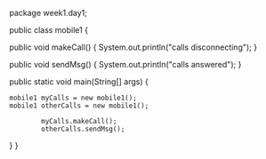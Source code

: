 package week1.day1;

public class mobile1 {
	
public void makeCall() {
System.out.println("calls disconnecting");
}

public void sendMsg() {
System.out.println("calls answered");
}

public static void main(String[] args) {
	
	mobile1 myCalls = new mobile1();
	mobile1 otherCalls = new mobile1();
				
			myCalls.makeCall();
			otherCalls.sendMsg();
				
	
}
}
